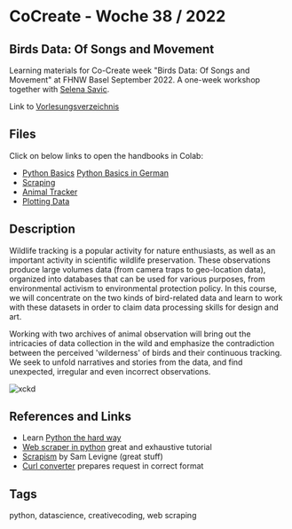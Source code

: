 # CoCreate - Woche 38 / 2022

## Birds Data: Of Songs and Movement

Learning materials for Co-Create week "Birds Data: Of Songs and Movement" at FHNW Basel September 2022. 
A one-week workshop together with [Selena Savic](https://www.fhnw.ch/de/personen/selena-savic). 

Link to [Vorlesungsverzeichnis](https://vorlesungsverzeichnis.hgk.fhnw.ch/#/)

## Files

Click on below links to open the handbooks in Colab:

- [Python Basics](https://colab.research.google.com/github/fleshgordo/cocreate22/blob/main/001_python_first_steps.ipynb) [Python Basics in German](https://colab.research.google.com/github/fleshgordo/cocreate22/blob/main/001_python_first_steps_DE.ipynb)
- [Scraping](https://colab.research.google.com/github/fleshgordo/cocreate22/blob/main/002_scraping.ipynb)
- [Animal Tracker](https://colab.research.google.com/github/fleshgordo/cocreate22/blob/main/003_animaltracker.ipynb)
- [Plotting Data](https://colab.research.google.com/github/fleshgordo/cocreate22/blob/main/004_plotting.ipynb)

## Description

Wildlife tracking is a popular activity for nature enthusiasts, as well as an important activity in scientific wildlife preservation. These observations produce large volumes data (from camera traps to geo-location data), organized into databases that can be used for various purposes, from environmental activism to environmental protection policy. In this course, we will concentrate on the two kinds of bird-related data and learn to work with these datasets in order to claim data processing skills for design and art.

Working with two archives of animal observation will bring out the intricacies of data collection in the wild and emphasize the contradiction between the perceived 'wilderness' of birds and their continuous tracking. We seek to unfold narratives and stories from the data, and find unexpected, irregular and even incorrect observations.

![xckd](https://imgs.xkcd.com/comics/land_mammals.png "Bacteria still outweigh us thousands to one--and that's not even counting the several pounds of them in your body.")

## References and Links

- Learn [Python the hard way](https://learnpythonthehardway.org/book/)
- [Web scraper in python](https://first-web-scraper.readthedocs.io/en/latest/) great and exhaustive tutorial
- [Scrapism](https://scrapism.lav.io/) by Sam Levigne (great stuff) 
- [Curl converter](https://curlconverter.com/python/) prepares request in correct format

## Tags
python, datascience, creativecoding, web scraping
